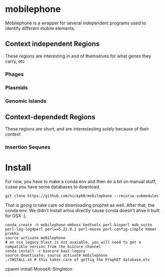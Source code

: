 # mobilephone
Mobilephone is a wrapper for several independent programs used to identify different mobile elements.

## Context independent Regions
These regions are interesting in and of themselves for what genes they carry, etc
### Phages
### Plasmids
### Genomic Islands
## Context-dependedt Regions
These regions are short, and are interestesitng solely because of their context
### Insertion Sequnes


# Install
For now, you have to make a conda env and then do a bit on manual stuff, cuase you have some databases to download.

```
git clone https://github.com/nickp60/mobilephone --recurse-submodules
```
That is going to take care od downloading prophet as well.  After that, the conda env:
We didn't install amos directly cause conda doesn't ahve it built for OSX :(.

```
conda create -n mobilephone emboss bedtools perl-bioperl mob_suite perl-log-log4perl perl==5.22.0.1 perl-moose perl-config-simple hmmer prokka
source activate mobilephone
# on osx legacy blast is not avaiable, you will need to get a compatible version from the biocore channel
conda install -c biocore bast-legacy
source deactivate; source activate mobilephone
./INSTALL.sh # this takes care of gettig the ProphET database,etc
```

cpanm install MooseX::Singleton
